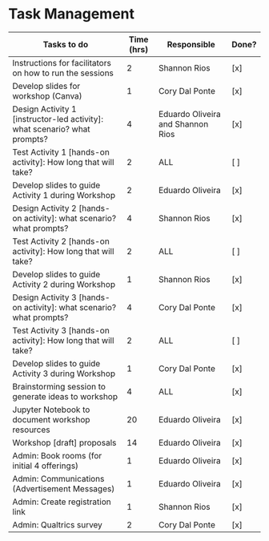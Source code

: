 # Task Management

| Tasks to do                                                          | Time (hrs) | Responsible      | Done? |
|--------------------------------------------------------------------- |------------|------------------|-------|
| Instructions for facilitators on how to run the sessions             | 2          | Shannon Rios     |  [x]  |
| Develop slides for workshop (Canva)                                  | 1          | Cory Dal Ponte   |  [x]  |
| Design Activity 1 [instructor-led activity]: what scenario? what prompts? | 4          | Eduardo Oliveira and Shannon Rios |  [x]  |
| Test Activity 1 [hands-on activity]: How long that will take?        | 2          | ALL              |  [ ]  |
| Develop slides to guide Activity 1 during Workshop                   | 2          | Eduardo Oliveira |  [x]  |
| Design Activity 2 [hands-on activity]: what scenario? what prompts?  | 4          | Shannon Rios     |  [x]  |
| Test Activity 2 [hands-on activity]: How long that will take?        | 2          | ALL              |  [ ]  |
| Develop slides to guide Activity 2 during Workshop                   | 1          | Shannon Rios     |  [x]  |
| Design Activity 3 [hands-on activity]: what scenario? what prompts?  | 4          | Cory Dal Ponte   |  [x]  |
| Test Activity 3 [hands-on activity]: How long that will take?        | 2          | ALL              |  [ ]  |
| Develop slides to guide Activity 3 during Workshop                   | 1          | Cory Dal Ponte   |  [x]  |
| Brainstorming session to generate ideas to workshop                  | 4          | ALL              |  [x]  |
| Jupyter Notebook to document workshop resources                      | 20         | Eduardo Oliveira |  [x]  |
| Workshop [draft] proposals                                           | 14         | Eduardo Oliveira |  [x]  |
| Admin: Book rooms (for initial 4 offerings)                          | 1          | Eduardo Oliveira |  [x]  |
| Admin: Communications (Advertisement Messages)                       | 1          | Eduardo Oliveira |  [x]  |
| Admin: Create registration link                                      | 1          | Shannon Rios     |  [x]  |
| Admin: Qualtrics survey                                              | 2          | Cory Dal Ponte   |  [x]  |

